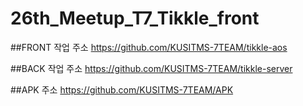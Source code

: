 # 26th_Meetup_T7_Tikkle_front

##FRONT 작업 주소
https://github.com/KUSITMS-7TEAM/tikkle-aos

##BACK 작업 주소
https://github.com/KUSITMS-7TEAM/tikkle-server

##APK 주소
https://github.com/KUSITMS-7TEAM/APK

